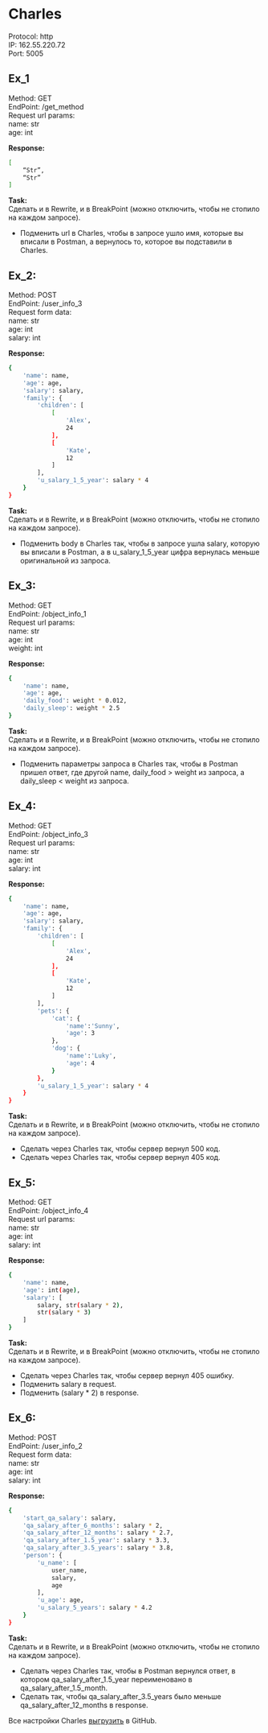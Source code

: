 # Charles

Protocol: http  
IP: 162.55.220.72  
Port: 5005  

## Ex_1
Method: GET  
EndPoint: /get_method  
Request url params:  
name: str  
age: int  

**Response:**  
```sh
[
    “Str”,
    “Str”
]
```
**Task:**  
Сделать и в Rewrite, и в BreakPoint (можно отключить, чтобы не стопило на каждом запросе).  
- Подменить url в Charles, чтобы в запросе ушло имя, которые вы вписали в Postman, а вернулось то, которое вы подставили в Charles.

## Ex_2:  
Method: POST  
EndPoint: /user_info_3  
Request form data:  
name: str  
age: int  
salary: int  

**Response:**  
```sh
{
    'name': name,
    'age': age,
    'salary': salary,
    'family': {
        'children': [
            [
                'Alex', 
                24
            ], 
            [
                'Kate', 
                12
            ]
        ],
        'u_salary_1_5_year': salary * 4
    }
}
```
**Task:**  
Сделать и в Rewrite, и в BreakPoint (можно отключить, чтобы не стопило на каждом запросе).  
- Подменить body в Charles так, чтобы в запросе ушла salary, которую вы вписали в Postman, а в u_salary_1_5_year цифра вернулась меньше оригинальной из запроса.

## Ex_3:  
Method: GET  
EndPoint: /object_info_1  
Request url params:   
name: str  
age: int  
weight: int  

**Response:**  
```sh
{
    'name': name,
    'age': age,
    'daily_food': weight * 0.012,
    'daily_sleep': weight * 2.5
}
```
**Task:**  
Сделать и в Rewrite, и в BreakPoint (можно отключить, чтобы не стопило на каждом запросе).
- Подменить параметры запроса в Charles так, чтобы в Postman пришел ответ, где другой name, daily_food > weight из запроса, а daily_sleep < weight из запроса.

## Ex_4:
Method: GET  
EndPoint: /object_info_3  
Request url params:  
name: str  
age: int  
salary: int  

**Response:**  
```sh
{
    'name': name,
    'age': age,
    'salary': salary,
    'family': {
        'children': [
            [
                'Alex', 
                24
            ], 
            [
                'Kate', 
                12
            ]
        ],
        'pets': {
            'cat': {
                'name':'Sunny',
                'age': 3
            },
            'dog': {
                'name':'Luky',
                'age': 4
            }
        },
        'u_salary_1_5_year': salary * 4
    }
}
```
**Task:**  
Сделать и в Rewrite, и в BreakPoint (можно отключить, чтобы не стопило на каждом запросе).  
- Сделать через Charles так, чтобы сервер вернул 500 код.
- Сделать через Charles так, чтобы сервер вернул 405 код.

## Ex_5:  
Method: GET  
EndPoint: /object_info_4  
Request url params:  
name: str  
age: int  
salary: int  

**Response:**  
```sh
{
    'name': name,
    'age': int(age),
    'salary': [
        salary, str(salary * 2), 
        str(salary * 3)
    ]
}
```
**Task:**  
Сделать и в Rewrite, и в BreakPoint (можно отключить, чтобы не стопило на каждом запросе).
- Сделать через Charles так, чтобы сервер вернул 405 ошибку.
- Подменить salary в request.
- Подменить (salary * 2) в response.

## Ex_6:
Method: POST  
EndPoint: /user_info_2  
Request form data:  
name: str  
age: int  
salary: int  

**Response:**  
```sh
{
    'start_qa_salary': salary,
    'qa_salary_after_6_months': salary * 2,
    'qa_salary_after_12_months': salary * 2.7,
    'qa_salary_after_1.5_year': salary * 3.3,
    'qa_salary_after_3.5_years': salary * 3.8,
    'person': {
        'u_name': [
            user_name, 
            salary, 
            age
        ],
        'u_age': age,
        'u_salary_5_years': salary * 4.2
    }
}
```
**Task:**  
Сделать и в Rewrite, и в BreakPoint (можно отключить, чтобы не стопило на каждом запросе).
- Сделать через Charles так, чтобы в Postman вернулся ответ, в котором qa_salary_after_1.5_year переименовано в qa_salary_after_1.5_month.
- Сделать так, чтобы qa_salary_after_3.5_years было меньше qa_salary_after_12_months в response.  

Все настройки Charles [выгрузить](https://github.com/m-maksimenka/charles/blob/main/charles_settings.xml) в GitHub.
